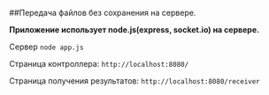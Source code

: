 ##Передача файлов без сохранения на сервере.

**Приложение использует node.js(express, socket.io) на сервере.**

Сервер `node app.js`

Страница контроллера: `http://localhost:8080/`

Страница получения результатов: `http://localhost:8080/receiver`
